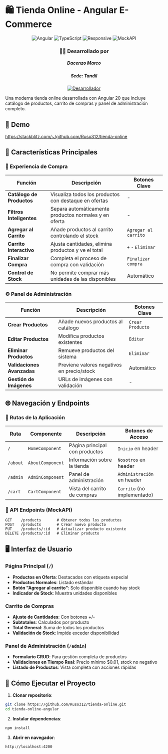 # 🛍️ Tienda Online - Angular E-Commerce
<div align="center">
  <img src="https://img.shields.io/badge/Angular-20-DD0031?logo=angular&style=for-the-badge" alt="Angular">
  <img src="https://img.shields.io/badge/TypeScript-4.9-3178C6?logo=typescript&style=for-the-badge" alt="TypeScript">
  <img src="https://img.shields.io/badge/Responsive-Sí-1AB91A?style=for-the-badge" alt="Responsive">
  <img src="https://img.shields.io/badge/MockAPI-Integrado-00C7B7?style=for-the-badge" alt="MockAPI">
</div>

<div align="center"> <h3>👨‍💻 Desarrollado por</h3> <h5>Dacenzo Marco</h5><h5>Sede: Tandil</h5><a href="https://github.com/Ruso312"> <img src="https://img.shields.io/badge/Dev-Ruso312-6e5494?style=for-the-badge&logo=github&logoColor=white" alt="Desarrollador"> </a></div>

Una moderna tienda online desarrollada con Angular 20 que incluye catálogo de productos, carrito de compras y panel de administración completo.

## 🚀 Demo
https://stackblitz.com/~/github.com/Ruso312/tienda-online

## 🌟 Características Principales
### 🛒 Experiencia de Compra
| Función | Descripción | Botones Clave |
|---------|-------------|---------------|
| **Catálogo de Productos** | Visualiza todos los productos con destaque en ofertas | - |
| **Filtros Inteligentes** | Separa automáticamente productos normales y en oferta | - |
| **Agregar al Carrito** | Añade productos al carrito controlando el stock | `Agregar al carrito` |
| **Carrito Interactivo** | Ajusta cantidades, elimina productos y ve el total | `+` `-` `Eliminar` |
| **Finalizar Compra** | Completa el proceso de compra con validación | `Finalizar compra` |
| **Control de Stock** | No permite comprar más unidades de las disponibles | Automático |
### ⚙️ Panel de Administración
| Función | Descripción | Botones Clave |
|---------|-------------|---------------|
| **Crear Productos** | Añade nuevos productos al catálogo | `Crear Producto` |
| **Editar Productos** | Modifica productos existentes | `Editar` |
| **Eliminar Productos** | Remueve productos del sistema | `Eliminar` |
| **Validaciones Avanzadas** | Previene valores negativos en precio/stock | Automático |
| **Gestión de Imágenes** | URLs de imágenes con validación | - |
## 🌐 Navegación y Endpoints
### 🧭 Rutas de la Aplicación
| Ruta | Componente | Descripción | Botones de Acceso |
|------|------------|-------------|-------------------|
| `/` | `HomeComponent` | Página principal con productos | `Inicio` en header |
| `/about` | `AboutComponent` | Información sobre la tienda | `Nosotros` en header |
| `/admin` | `AdminComponent` | Panel de administración | `Administración` en header |
| `/cart` | `CartComponent` | Vista del carrito de compras | `Carrito` (no implementado) |
### 🔄 API Endpoints (MockAPI)
```http
GET    /products       # Obtener todos los productos
POST   /products       # Crear nuevo producto
PUT    /products/:id   # Actualizar producto existente
DELETE /products/:id   # Eliminar producto
```
## 🖥️ Interfaz de Usuario
### Página Principal (`/`)
- **Productos en Oferta**: Destacados con etiqueta especial
- **Productos Normales**: Listado estándar
- **Botón "Agregar al carrito"**: Solo disponible cuando hay stock
- **Indicador de Stock**: Muestra unidades disponibles
### Carrito de Compras
- **Ajuste de Cantidades**: Con botones +/-
- **Subtotales**: Calculados por producto
- **Total General**: Suma de todos los productos
- **Validación de Stock**: Impide exceder disponibilidad
### Panel de Administración (`/admin`)
- **Formulario CRUD**: Para gestión completa de productos
- **Validaciones en Tiempo Real**: Precio mínimo $0.01, stock no negativo
- **Listado de Productos**: Vista completa con acciones rápidas
## 🚀 Cómo Ejecutar el Proyecto
1. **Clonar repositorio**:
```bash
git clone https://github.com/Ruso312/tienda-online.git
cd tienda-online-angular
```
2. **Instalar dependencias**:
```bash
npm install
```
3. **Abrir en navegador**:
```
http://localhost:4200
```
